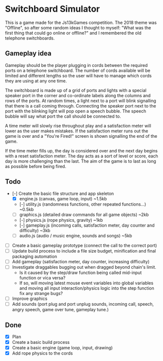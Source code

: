 # Switchboard Simulator

This is a game made for the Js13kGames competition. The 2018 theme was "Offline", so after some random ideas I thought to myself: "What was the first thing that could go online or offline?" and I remembered the old telephone switchboards.

## Gameplay idea

Gameplay should be the player plugging in cords between the required ports on a telephone switchboard. The number of cords available will be limited and different lengths so the user will have to manage which cords they are using at any one time.

The switchboard is made up of a grid of ports and lights with a special speaker port in the corner and co-ordinate labels along the columns and rows of the ports. At random times, a light next to a port will blink signalling that there is a call coming through. Connecting the speaker port next to the port with the blinking light will pop open a speech bubble. The speech bubble will say what port the call should be connected to.

A time meter will slowly rise throughout play and a satisfaction meter will lower as the user makes mistakes. If the satisfaction meter runs out the game is over and a "You're Fired!" screen is shown signalling the end of the game.

If the time meter fills up, the day is considered over and the next day begins with a reset satisfaction meter. The day acts as a sort of level or score, each day is more challenging than the last. The aim of the game is to last as long as possible before being fired.

## Todo

- [-] Create the basic file structure and app skeleton
  - [x] engine.js (canvas, game loop, input) ~1.5kb
  - [-] utility.js (randomness functions, other repeated functions...) ~0.5kb
  - [ ] graphics.js (detailed draw commands for all game objects) ~2kb
  - [-] physics.js (rope physics, gravity) ~1kb
  - [-] gameplay.js (incoming calls, satisfaction meter, day counter and difficulty) ~3kb
  - [ ] audio.js (audio / music engine, sounds and songs) ~5kb
- [ ] Create a basic gameplay prototype (connect the call to the correct port)
- [ ] Update build process to include a file size budget, minification and final packaging automation
- [ ] Add gameplay (satisfaction meter, day counter, increasing difficulty)
- [ ] Investigate draggables bugging out when dragged beyond chain's limit.
  - Is it caused by the step/draw function being called mid-input function or vica versa?
  - If so, will moving latest mouse event variables into global variables and moving all input interaction/physics logic into the step function fix any strange bugs?
- [ ] Improve graphics
- [ ] Add sounds (port plug and port unplug sounds, incoming call, speech, angry speech, game over tune, gameplay tune.)

## Done

- [x] Plan
- [x] Create a basic build process
- [x] Create a basic engine (game loop, input, drawing)
- [x] Add rope physics to the cords